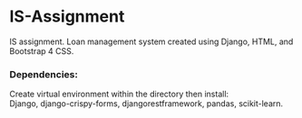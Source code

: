 # IS-Assignment 

IS assignment. Loan management system created using Django, HTML, and Bootstrap 4 CSS.

### Dependencies: 
Create virtual environment within the directory then install: <br>
Django, django-crispy-forms, djangorestframework, pandas, scikit-learn.
